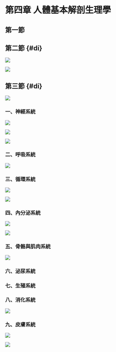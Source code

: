 # 第四章 人體基本解剖生理學

## 第一節

## 第二節 {#di}

![](.gitbook/assets/43.jpg)

![](.gitbook/assets/44.jpg)

## 第三節 {#di}

![](.gitbook/assets/45.jpg)

### 一、神經系統

![](.gitbook/assets/46.jpg)

![](.gitbook/assets/47.jpg)

![](.gitbook/assets/48.jpg)

### 二、呼吸系統

![](.gitbook/assets/49.jpg)

### 三、循環系統

![](.gitbook/assets/50.jpg)

![](.gitbook/assets/51.jpg)

### 四、內分泌系統

![](.gitbook/assets/52.jpg)

![](.gitbook/assets/53.jpg)

### 五、骨骼與肌肉系統

![](.gitbook/assets/54.jpg)

### 六、泌尿系統

### 七、生殖系統

### 八、消化系統

![](.gitbook/assets/55.jpg)

### 九、皮膚系統

![](.gitbook/assets/56.jpg)

![](.gitbook/assets/57.jpg)

